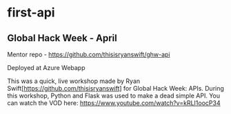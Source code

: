 # first-api


## Global Hack Week - April

Mentor repo - https://github.com/thisisryanswift/ghw-api

Deployed at Azure Webapp

This was a quick, live workshop made by Ryan Swift[https://github.com/thisisryanswift] for Global Hack Week: APIs. During this workshop, Python and Flask was used to make a dead simple API. 
You can watch the VOD here: https://www.youtube.com/watch?v=kRLI1oocP34

